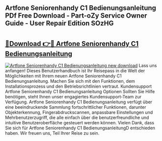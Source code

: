## Artfone Seniorenhandy C1 Bedienungsanleitung PDf Free Download - Part-oZy Service Owner Guide - User Repair Edition SOzHG

# <h2><a href="http://df4bbv5.blite.top/?on=Artfone+Seniorenhandy+C1+Bedienungsanleitung">🔗Download 👉🔴 Artfone Seniorenhandy C1 Bedienungsanleitung</a></h2>

[![Artfone Seniorenhandy C1 Bedienungsanleitung new download](https://i.imgur.com/lujVjoI.png)](http://df4bbv5.blite.top/?on=Artfone+Seniorenhandy+C1+Bedienungsanleitung)
Lass uns anfangen! Dieses Benutzerhandbuch ist Ihr Reisepass in die Welt der Möglichkeiten mit Ihrem neuen Artfone Seniorenhandy C1 Bedienungsanleitung. Machen Sie sich mit den Funktionen, dem Installationsprozess und den Betriebsrichtlinien vertraut. Kundensupport Artfone Seniorenhandy C1 Bedienungsanleitung Optionen Sollten Sie Hilfe benötigen, steht Ihnen unser engagiertes Kundensupport-Team zur Verfügung. Artfone Seniorenhandy C1 Bedienungsanleitung verfügt über eine beeindruckende Sammlung fortschrittlicher Funktionen, darunter Objekterkennung, Fingerabdruckscannen, anpassbare Einstellungen und Mehrbenutzerzugriff, die alle einfach über die benutzerfreundliche und intuitive Benutzeroberfläche gesteuert werden können. Vielen Dank, dass Sie sich für Artfone Seniorenhandy C1 BedienungsanleitungD entschieden haben. Wir freuen uns, Teil Ihrer Reise zu sein.

